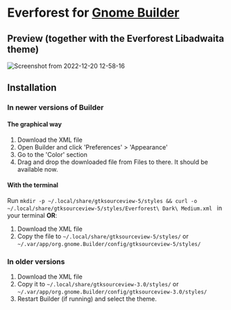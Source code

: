 # Everforest for [Gnome Builder](https://wiki.gnome.org/Apps/Builder)
## Preview (together with the Everforest Libadwaita theme)
![Screenshot from 2022-12-20 12-58-16](https://user-images.githubusercontent.com/62945074/208661810-2e263663-9ae0-40d2-866b-810218b02dcb.png)

## Installation
### In newer versions of Builder
#### The graphical way
1. Download the XML file
2. Open Builder and click 'Preferences' > 'Appearance'
3. Go to the 'Color' section
4. Drag and drop the downloaded file from Files to there. It should be available now.
#### With the terminal
Run `mkdir -p ~/.local/share/gtksourceview-5/styles && curl -o ~/.local/share/gtksourceview-5/styles/Everforest\ Dark\ Medium.xml ` in your terminal **OR**:
1. Download the XML file
2. Copy the file to `~/.local/share/gtksourceview-5/styles/` or `~/.var/app/org.gnome.Builder/config/gtksourceview-5/styles/`

### In older versions
1. Download the XML file
2. Copy it to `~/.local/share/gtksourceview-3.0/styles/` or `~/.var/app/org.gnome.Builder/config/gtksourceview-3.0/styles/`
3. Restart Builder (if running) and select the theme.
